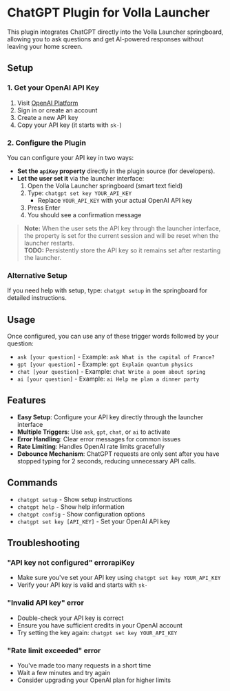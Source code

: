 # ChatGPT Plugin for Volla Launcher

This plugin integrates ChatGPT directly into the Volla Launcher springboard, allowing you to ask questions and get AI-powered responses without leaving your home screen.

## Setup

### 1. Get your OpenAI API Key
1. Visit [OpenAI Platform](https://platform.openai.com/api-keys)
2. Sign in or create an account
3. Create a new API key
4. Copy your API key (it starts with `sk-`)

### 2. Configure the Plugin
You can configure your API key in two ways:
- **Set the `apiKey` property** directly in the plugin source (for developers).
- **Let the user set it** via the launcher interface:
  1. Open the Volla Launcher springboard (smart text field)
  2. Type: `chatgpt set key YOUR_API_KEY`
     - Replace `YOUR_API_KEY` with your actual OpenAI API key
  3. Press Enter
  4. You should see a confirmation message

> **Note:** When the user sets the API key through the launcher interface, the property is set for the current session and will be reset when the launcher restarts.  
> **TODO:** Persistently store the API key so it remains set after restarting the launcher.

### Alternative Setup
If you need help with setup, type: `chatgpt setup` in the springboard for detailed instructions.

## Usage

Once configured, you can use any of these trigger words followed by your question:

- `ask [your question]` - Example: `ask What is the capital of France?`
- `gpt [your question]` - Example: `gpt Explain quantum physics`  
- `chat [your question]` - Example: `chat Write a poem about spring`
- `ai [your question]` - Example: `ai Help me plan a dinner party`

## Features

- **Easy Setup**: Configure your API key directly through the launcher interface
- **Multiple Triggers**: Use `ask`, `gpt`, `chat`, or `ai` to activate
- **Error Handling**: Clear error messages for common issues
- **Rate Limiting**: Handles OpenAI rate limits gracefully
- **Debounce Mechanism**: ChatGPT requests are only sent after you have stopped typing for 2 seconds, reducing unnecessary API calls.

## Commands

- `chatgpt setup` - Show setup instructions
- `chatgpt help` - Show help information  
- `chatgpt config` - Show configuration options
- `chatgpt set key [API_KEY]` - Set your OpenAI API key

## Troubleshooting

### "API key not configured" errorapiKey
- Make sure you've set your API key using `chatgpt set key YOUR_API_KEY`
- Verify your API key is valid and starts with `sk-`

### "Invalid API key" error  
- Double-check your API key is correct
- Ensure you have sufficient credits in your OpenAI account
- Try setting the key again: `chatgpt set key YOUR_API_KEY`

### "Rate limit exceeded" error
- You've made too many requests in a short time
- Wait a few minutes and try again
- Consider upgrading your OpenAI plan for higher limits

